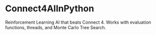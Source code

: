 # Connect4AIInPython
Reinforcement Learning AI that beats Connect 4. Works with evaluation functions, threads, and Monte Carlo Tree Search.
